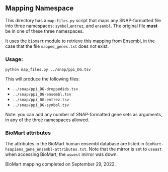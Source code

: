 ## Mapping Namespace

This directory has a `map-files.py` script that maps any SNAP-formatted file into three namespaces: `symbol`,`entrez`, and `ensembl`.  The original file **must** be in one of these three namespaces.

It uses the `biomart` module to retrieve this mapping from Ensembl, in the case that the file `mapped_genes.txt` does not exist.

### Usage:

```
python map_files.py ../snap/ppi_DG.tsv
```

This will produce the following files:
- `../snap/ppi_DG-droppedids.tsv`
- `../snap/ppi_DG-ensembl.tsv`    
-  `../snap/ppi_DG-entrez.tsv`
- `../snap/ppi_DG-symbol.tsv`

Note: you can add any number of SNAP-formatted gene sets as arguments, in any of the three namespaces allowed.

### BioMart attributes

The attributes in the BioMart human ensembl database are listed in `BioMart-hsapiens_gene_ensembl-attributes.txt`.  Note that the mirror is set to `useast` when accessing BioMart; the `uswest` mirror was down.

BioMart mapping completed on September 29, 2022.
